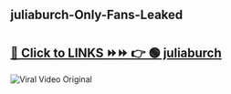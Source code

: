 
 ## juliaburch-Only-Fans-Leaked

# <h2><a href="https://clipsfans.com/juliaburch&ref=git">🔗 Click to LINKS ⏩⏩ 👉 🟢 juliaburch </a></h2>

<a href="https://clipsfans.com/juliaburch&ref=git" rel="nofollow" data-target="animated-image.originalLink"><img src="https://i.ibb.co.com/xMMVF88/686577567.gif" alt="Viral Video Original" style="max-width: 100%; display: inline-block;" data-target="animated-image.originalImage"></a>
